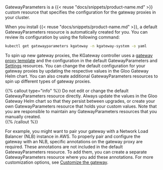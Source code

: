 GatewayParameters is a {{< reuse "docs/snippets/product-name.md" >}} custom resource that specifies the configuration for the gateway proxies in your cluster. 

When you install {{< reuse "docs/snippets/product-name.md" >}}, a default GatewayParameters resource is automatically created for you. You can review its configuration by using the following command:  
```sh
kubectl get gatewayparameters kgateway -n kgateway-system -o yaml
```

To spin up new gateway proxies, the KGateway controller uses a [gateway proxy template](#gatewayproxytemplate) and the configuration in the default GatewayParameters and [Settings](#settings) resources. You can change the default configuration for your gateway proxies by updating the respective values in the Gloo Gateway Helm chart. You can also create additional GatewayParameters resources to spin up different types of gateway proxies.

{{% callout type="info" %}}
Do not edit or change the default GatewayParameters resource directly. Always update the values in the Gloo Gateway Helm chart so that they persist between upgrades, or create your own GatewayParameters resource that holds your custom values. Note that you are responsible to maintain any GatewayParameters resources that you manually created.  
{{% /callout %}} 

For example, you might want to pair your gateway with a Network Load Balancer (NLB) instance in AWS. To properly pair and configure the gateway with an NLB, specific annotations on the gateway proxy are required. These annotations are not included in the default GatewayParameters resource. To add them, you can create a separate GatewayParameters resource where you add these annotations. For more customization options, see [Customize the gateway](/docs/setup/customize).
